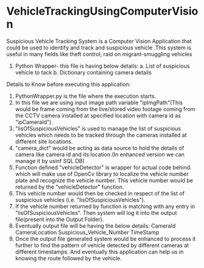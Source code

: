 # VehicleTrackingUsingComputerVision
Suspicious Vehicle Tracking System is a Computer Vision Application that could be used to identify and track and suspicious vehicle .This system is useful in many fields like theft control, raid on migrant-smuggling vehicles

1.	Python Wrapper- this file is having below details:
a.	List of suspicious vehicle to tack
b.	Dictionary containing camera details


Details to Know before executing this application:
1. PythonWrapper.py is the file where the execution starts.
2. In this file we are using input image path variable "ipImgPath"(This would be frame coming from the live/stored video footage coming from the CCTV camera installed at specified location with camera id as "ipCameraId").
3. "lisOfSuspiciousVehicles" is used to manage the list of suspicious vehicles which needs to be tracked through the cameras installed at different site locations.
4. "camera_dict" would be acting as data source to hold the details of camera like camera id and its location.(In enhanced version we can manage it by usinf SQL DB)
5. Function defined "vehicleDetector" is wrapper for actual code behind. which will make use of OpenCv library to localize the vehicle number plate and recognize the vehicle number. This vehicle number would be returned by the "vehicleDetector" function.
6. This vehicle number would then be checked in respect of the list of suspicious vehicles (i.e. "lisOfSuspiciousVehicles").
7. If the vehicle number returned by function is matching with any entry in "lisOfSuspiciousVehicles". Then system will log it into the output file(present into the Output Folder).
8. Eventually output file will be having the below details:
CameraId	CameraLocation	Suspicious_Vehicle_Number	TimeStamp
9. Once the output file generated system would be enhanced to process it further to find the pattern of vehicle detected by different cameras at different timestamps. And eventually this application can help us in knowing the route followed by the vehicle.


